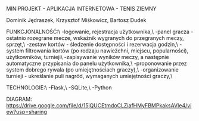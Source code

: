 MINIPROJEKT - APLIKACJA INTERNETOWA - TENIS ZIEMNY

Dominik Jędraszek, Krzysztof Miśkowicz, Bartosz Dudek

FUNKCJONALNOŚĆ:\\
-logowanie, rejestracja użytkownika,\\
-panel gracza - ostatnio rozegrane mecze, wskaźnik wygranych do przegranych meczy, sprzęt,\\
-zestaw kortów - śledzenie dostępności i rezerwacja godzin,\\
-system filtrowania kortów (po rodzaju nawieżchni, miejscu, popularności), użytkowników, turnieji\\
-zapisywanie wyników meczy, a następnie automatyczne przypisania do panelu użytkownika,\\
-proponowanie przez system dobrego rywala (po umiejętnościach graczy),\\
-organizowanie turnieji - ukreślanie puli nagród, wymaganych umiejętności graczy,\\

TECHNOLOGIE:\\
-Flask,\\
-SQLite,\\
-Python

DIAGRAM:
  https://drive.google.com/file/d/15jQUCEtmdoCLZiafHMyFBMPkaksAVIe4/view?usp=sharing
